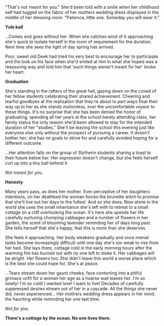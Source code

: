 "That's not meant for you."  She'd been told with a smile when her childhood self had tugged on the fabric of her mothers wedding dress displayed in the middle of her dressing room. "Patience, little one. Someday you will wear it."

**Yule ball**

...Comes and goes without her. When she catches wind of it approaching she's quick to isolate herself in the room of requirement for the duration. Next time she sees the light of day spring has arrived. 

Poor, sweet old Deek had tried his very best to encourage her to participate and the look on his face when she'd smiled at him in what she hoped was a reassuring way and told him that 'such things weren't meant for her' broke her heart.

**Graduation**

She's standing in the rafters of the great hall, gazing down on the crowd of her fellow students celebrating their shared achievement. Cheering and tearful goodbyes at the realization that they're about to part ways float their way up to her as she stands motionless, ever the uncomfortable voyeur to these things. It's no surprise that she has been denied the honor of graduating; spending all her years at the school barely attending class, her family status the only reason she'd been allowed to stay for the intended duration of her "studies." She'll be leaving the school this evening just like everyone else only without the prospect of pursuing a career. It doesn't bother her; she has no goals to strive for and carefully avoided hoping for a different outcome.

...Her attention falls on the group of Slytherin students sharing a toast to their future below her. Her expression doesn't change, but she feels herself curl up into a tiny ball behind it. 

*Not meant for you.*

**Honesty**

Many years pass, as does her mother. Ever perceptive of her daughters intentions, on her deathbed the woman forces the brunette witch to promise that she'll live out her days to the fullest. And so she does. Now alone in the world she uses the small inheritance she's left with to retreat to a small cottage on a cliff overlooking the ocean. It's here she spends her life carefully nurturing chomping cabbages and a number of flowers in her garden, the scent of blooming lavender reminding her of days long past. She tells herself that she's happy, that this is more than she deserves.

She feels it approaching. Her body weakens gradually and once menial tasks become increasingly difficult until one day she's too weak to rise from her bed. She lays there, cottage cold in the early morning hours after the warming fire has burned out with no one left to stoke it. Her cabbages will be alright. Her flowers too. She didn't leave this world a worse place which is the best she could hope for. She's at peace.

...Tears stream down her gaunt cheeks, face contorting into a pitiful grimace unfit for a woman her age as a hoarse wail leaves her. I'm so lonely! I'm so cold! I wanted love! I want to live! Decades of carefully suppressed desires stream out of her in a cascade. All the things she never did, never experienced... Her mothers wedding dress appears in her mind, the haunting white reminding her one last time.

*Not for you.*

**There's a cottage by the ocean. No one lives there.**